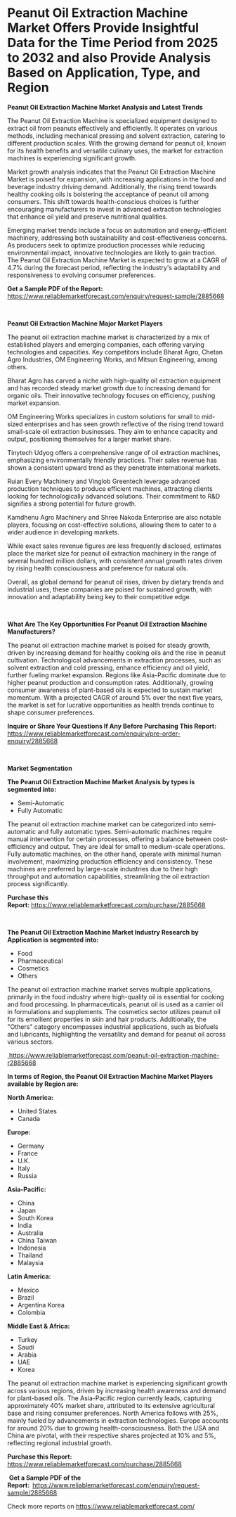 <p><h1>Peanut Oil Extraction Machine Market Offers Provide Insightful Data for the Time Period from 2025 to 2032 and also Provide Analysis Based on Application, Type, and Region</h1></p><p><strong>Peanut Oil Extraction Machine Market Analysis and Latest Trends</strong></p>
<p><p>The Peanut Oil Extraction Machine is specialized equipment designed to extract oil from peanuts effectively and efficiently. It operates on various methods, including mechanical pressing and solvent extraction, catering to different production scales. With the growing demand for peanut oil, known for its health benefits and versatile culinary uses, the market for extraction machines is experiencing significant growth.</p><p>Market growth analysis indicates that the Peanut Oil Extraction Machine Market is poised for expansion, with increasing applications in the food and beverage industry driving demand. Additionally, the rising trend towards healthy cooking oils is bolstering the acceptance of peanut oil among consumers. This shift towards health-conscious choices is further encouraging manufacturers to invest in advanced extraction technologies that enhance oil yield and preserve nutritional qualities.</p><p>Emerging market trends include a focus on automation and energy-efficient machinery, addressing both sustainability and cost-effectiveness concerns. As producers seek to optimize production processes while reducing environmental impact, innovative technologies are likely to gain traction. The Peanut Oil Extraction Machine Market is expected to grow at a CAGR of 4.7% during the forecast period, reflecting the industry's adaptability and responsiveness to evolving consumer preferences.</p></p>
<p><strong>Get a Sample PDF of the Report:&nbsp;</strong> <a href="https://www.reliablemarketforecast.com/enquiry/request-sample/2885668?utm_campaign=3006&utm_medium=2&utm_source=Github&utm_content=ia&utm_term=13032025&utm_id=peanut-oil-extraction-machine">https://www.reliablemarketforecast.com/enquiry/request-sample/2885668</a></p>
<p>&nbsp;</p>
<p><strong>Peanut Oil Extraction Machine Major Market Players</strong></p>
<p><p>The peanut oil extraction machine market is characterized by a mix of established players and emerging companies, each offering varying technologies and capacities. Key competitors include Bharat Agro, Chetan Agro Industries, OM Engineering Works, and Mitsun Engineering, among others.</p><p>Bharat Agro has carved a niche with high-quality oil extraction equipment and has recorded steady market growth due to increasing demand for organic oils. Their innovative technology focuses on efficiency, pushing market expansion.</p><p>OM Engineering Works specializes in custom solutions for small to mid-sized enterprises and has seen growth reflective of the rising trend toward small-scale oil extraction businesses. They aim to enhance capacity and output, positioning themselves for a larger market share.</p><p>Tinytech Udyog offers a comprehensive range of oil extraction machines, emphasizing environmentally friendly practices. Their sales revenue has shown a consistent upward trend as they penetrate international markets.</p><p>Ruian Every Machinery and Vinglob Greentech leverage advanced production techniques to produce efficient machines, attracting clients looking for technologically advanced solutions. Their commitment to R&D signifies a strong potential for future growth.</p><p>Kamdhenu Agro Machinery and Shree Nakoda Enterprise are also notable players, focusing on cost-effective solutions, allowing them to cater to a wider audience in developing markets. </p><p>While exact sales revenue figures are less frequently disclosed, estimates place the market size for peanut oil extraction machinery in the range of several hundred million dollars, with consistent annual growth rates driven by rising health consciousness and preference for natural oils.</p><p>Overall, as global demand for peanut oil rises, driven by dietary trends and industrial uses, these companies are poised for sustained growth, with innovation and adaptability being key to their competitive edge.</p></p>
<p>&nbsp;</p>
<p><strong>What Are The Key Opportunities For Peanut Oil Extraction Machine Manufacturers?</strong></p>
<p><p>The peanut oil extraction machine market is poised for steady growth, driven by increasing demand for healthy cooking oils and the rise in peanut cultivation. Technological advancements in extraction processes, such as solvent extraction and cold pressing, enhance efficiency and oil yield, further fueling market expansion. Regions like Asia-Pacific dominate due to higher peanut production and consumption rates. Additionally, growing consumer awareness of plant-based oils is expected to sustain market momentum. With a projected CAGR of around 5% over the next five years, the market is set for lucrative opportunities as health trends continue to shape consumer preferences.</p></p>
<p><strong>Inquire or Share Your Questions If Any Before Purchasing This Report:</strong> <a href="https://www.reliablemarketforecast.com/enquiry/pre-order-enquiry/2885668?utm_campaign=3006&utm_medium=2&utm_source=Github&utm_content=ia&utm_term=13032025&utm_id=peanut-oil-extraction-machine">https://www.reliablemarketforecast.com/enquiry/pre-order-enquiry/2885668</a></p>
<p>&nbsp;</p>
<p><strong>Market Segmentation</strong></p>
<p><strong>The Peanut Oil Extraction Machine Market Analysis by types is segmented into:</strong></p>
<p><ul><li>Semi-Automatic</li><li>Fully Automatic</li></ul></p>
<p><p>The peanut oil extraction machine market can be categorized into semi-automatic and fully automatic types. Semi-automatic machines require manual intervention for certain processes, offering a balance between cost-efficiency and output. They are ideal for small to medium-scale operations. Fully automatic machines, on the other hand, operate with minimal human involvement, maximizing production efficiency and consistency. These machines are preferred by large-scale industries due to their high throughput and automation capabilities, streamlining the oil extraction process significantly.</p></p>
<p><strong>Purchase this Report:&nbsp;</strong><a href="https://www.reliablemarketforecast.com/purchase/2885668?utm_campaign=3006&utm_medium=2&utm_source=Github&utm_content=ia&utm_term=13032025&utm_id=peanut-oil-extraction-machine">https://www.reliablemarketforecast.com/purchase/2885668</a></p>
<p>&nbsp;</p>
<p><strong>The Peanut Oil Extraction Machine Market Industry Research by Application is segmented into:</strong></p>
<p><ul><li>Food</li><li>Pharmaceutical</li><li>Cosmetics</li><li>Others</li></ul></p>
<p><p>The peanut oil extraction machine market serves multiple applications, primarily in the food industry where high-quality oil is essential for cooking and food processing. In pharmaceuticals, peanut oil is used as a carrier oil in formulations and supplements. The cosmetics sector utilizes peanut oil for its emollient properties in skin and hair products. Additionally, the "Others" category encompasses industrial applications, such as biofuels and lubricants, highlighting the versatility and demand for peanut oil across various sectors.</p></p>
<p><a href="https://www.reliablemarketforecast.com/peanut-oil-extraction-machine-r2885668?utm_campaign=3006&utm_medium=2&utm_source=Github&utm_content=ia&utm_term=13032025&utm_id=peanut-oil-extraction-machine">&nbsp;https://www.reliablemarketforecast.com/peanut-oil-extraction-machine-r2885668</a></p>
<p><strong>In terms of Region, the Peanut Oil Extraction Machine Market Players available by Region are:</strong></p>
<p>
    <p> <strong> North America: </strong>
        <ul>
            <li>United States</li>
            <li>Canada</li>
        </ul>
        </p> 
    <p> <strong> Europe: </strong>
        <ul>
            <li>Germany</li>
            <li>France</li>
            <li>U.K.</li>
            <li>Italy</li>
            <li>Russia</li>
        </ul>
        </p> 
    <p> <strong> Asia-Pacific: </strong>
        <ul>
            <li>China</li>
            <li>Japan</li>
            <li>South Korea</li>
            <li>India</li>
            <li>Australia</li>
            <li>China Taiwan</li>
            <li>Indonesia</li>
            <li>Thailand</li>
            <li>Malaysia</li>
        </ul>
        </p> 
    <p> <strong> Latin America: </strong>
        <ul>
            <li>Mexico</li>
            <li>Brazil</li>
            <li>Argentina Korea</li>
            <li>Colombia</li>
        </ul>
        </p> 
    <p> <strong> Middle East & Africa: </strong>
        <ul>
            <li>Turkey</li>
            <li>Saudi</li>
            <li>Arabia</li>
            <li>UAE</li>
            <li>Korea</li>
        </ul>
    </p>
    </p>
<p><p>The peanut oil extraction machine market is experiencing significant growth across various regions, driven by increasing health awareness and demand for plant-based oils. The Asia-Pacific region currently leads, capturing approximately 40% market share, attributed to its extensive agricultural base and rising consumer preferences. North America follows with 25%, mainly fueled by advancements in extraction technologies. Europe accounts for around 20% due to growing health-consciousness. Both the USA and China are pivotal, with their respective shares projected at 10% and 5%, reflecting regional industrial growth.</p></p>
<p><strong>Purchase this Report: </strong><a href="https://www.reliablemarketforecast.com/purchase/2885668?utm_campaign=3006&utm_medium=2&utm_source=Github&utm_content=ia&utm_term=13032025&utm_id=peanut-oil-extraction-machine">https://www.reliablemarketforecast.com/purchase/2885668</a></p>
<p>&nbsp;<strong>Get a Sample PDF of the Report:&nbsp;&nbsp;</strong><a href="https://www.reliablemarketforecast.com/enquiry/request-sample/2885668?utm_campaign=3006&utm_medium=2&utm_source=Github&utm_content=ia&utm_term=13032025&utm_id=peanut-oil-extraction-machine">https://www.reliablemarketforecast.com/enquiry/request-sample/2885668</a></p>
<p><strong></strong></p>
<p>Check more reports on <a href="https://www.reliablemarketforecast.com/?utm_campaign=3006&utm_medium=2&utm_source=Github&utm_content=ia&utm_term=13032025&utm_id=peanut-oil-extraction-machine">https://www.reliablemarketforecast.com/</a></p>
